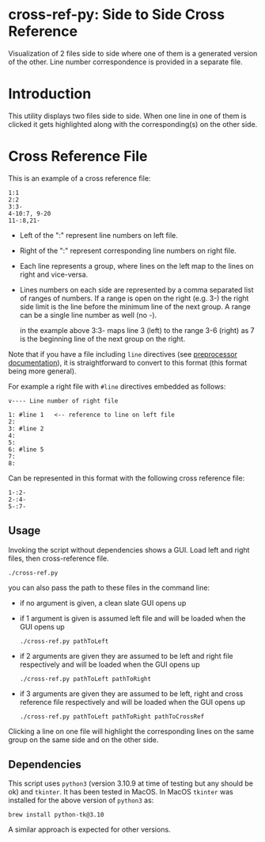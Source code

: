 # cross-ref-py:  Side to Side Cross Reference

Visualization of 2 files side to side where
one of them is a generated version of the other. Line number
correspondence is provided in a separate file.

# Introduction

This utility displays two files side to side. When one line in
one of them is clicked it gets highlighted along with the 
corresponding(s) on the other side.

# Cross Reference File

This is an example of a cross reference file:

    1:1
    2:2
    3:3-
    4-10:7, 9-20
    11-:8,21-

* Left of the ":" represent line numbers on left file.
* Right of the ":" represent corresponding line numbers on right file.
* Each line represents a group, where lines on the left map to the lines on right and vice-versa.
* Lines numbers on each side are represented by a comma separated list of ranges of
  numbers. If a range is open on the right (e.g. 3-) the right side limit is the line before the 
  minimum line of the next group. A range can be a single line number as well (no -).

    in the example above 3:3- maps line 3 (left) to the range 3-6 (right) as 7 is the beginning line
    of the next group on the right.


Note that if you have a file including `line` directives (see [preprocessor documentation](https://gcc.gnu.org/onlinedocs/cpp/Line-Control.html)), it is straightforward to convert to
this format (this format being more general).

For example a right file with `#line` directives embedded as follows:

    v---- Line number of right file
    
    1: #line 1   <-- reference to line on left file
    2:
    3: #line 2
    4:
    5:
    6: #line 5
    7:
    8:
    
Can be represented in this format with the following cross reference file:

    1-:2-
    2-:4-
    5-:7-

## Usage

Invoking the script without dependencies shows a GUI. Load left and right files, then cross-reference file.

    ./cross-ref.py

you can also pass the path to these files in the command line:

* if no argument is given, a clean slate GUI opens up
* if 1 argument is given is assumed left file and will be loaded when the GUI opens up

    `./cross-ref.py pathToLeft`
    
* if 2 arguments are given they are assumed to be left and right file respectively and will be loaded when the GUI opens up

    `./cross-ref.py pathToLeft pathToRight`

* if 3 arguments are given they are assumed to be left, right and cross reference file respectively and will be loaded when the GUI opens up

    `./cross-ref.py pathToLeft pathToRight pathToCrossRef`

Clicking a line on one file will highlight the corresponding lines on the same group on the same side and on the other side.

## Dependencies

This script uses `python3` (version 3.10.9 at time of testing but any should be ok) and `tkinter`. It has been tested in MacOS. 
In MacOS `tkinter` was installed for the above version of `python3` as:

    brew install python-tk@3.10
    
A similar approach is expected for other versions.


